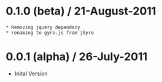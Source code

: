 0.1.0 (beta) / 21-August-2011
==================

	* Removing jquery dependacy
	* renaming to gyro.js from jGyro

0.0.1 (alpha) / 26-July-2011 
==================

  * Inital Version
